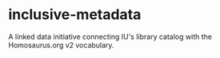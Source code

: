 # inclusive-metadata
A linked data initiative connecting IU's library catalog with the Homosaurus.org v2 vocabulary.
